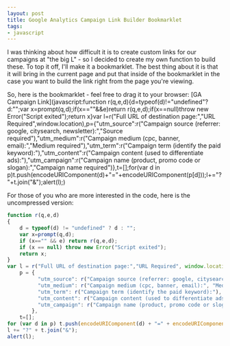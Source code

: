 ```yaml
---
layout: post
title: Google Analytics Campaign Link Builder Bookmarklet
tags:
- javascript
---
```

I was thinking about how difficult it is to create custom links for our campaigns at "the big L" - so I decided to create my own function to build these.  To top it off, I'll make it a bookmarklet.  The best thing about it is that it will bring in the current page and put that inside of the bookmarklet in the case you want to build the link right from the page you're viewing.

So, here is the bookmarklet - feel free to drag it to your browser:
[GA Campaign Link](javascript:function r(q,e,d){d=typeof(d)!="undefined"?d:"";var x=prompt(q,d);if(x==""&&e)return r(q,e,d);if(x==null)throw new Error("Script exited");return x}var l=r("Full URL of destination page:","URL Required",window.location),p={"utm_source":r("Campaign source (referrer: google, citysearch, newsletter):","Source required"),"utm_medium":r("Campaign medium (cpc, banner, email):","Medium required"),"utm_term":r("Campaign term (identify the paid keyword):"),"utm_content":r("Campaign content (used to differentiate ads):"),"utm_campaign":r("Campaign name (product, promo code or slogan):","Campaign name required")},t=[];for(var d in p)t.push(encodeURIComponent(d)+"="+encodeURIComponent(p[d]));l+="?"+t.join("&");alert(l);)

For those of you who are more interested in the code, here is the uncompressed version:

```javascript
function r(q,e,d)
{
    d = typeof(d) != "undefined" ? d : "";
    var x=prompt(q,d);
    if (x=="" && e) return r(q,e,d);
    if (x == null) throw new Error("Script exited");
    return x;
}
var l = r("Full URL of destination page:","URL Required", window.location),
    p = {
          "utm_source": r("Campaign source (referrer: google, citysearch, newsletter):", "Source required"),
          "utm_medium": r("Campaign medium (cpc, banner, email):", "Medium required"),
          "utm_term": r("Campaign term (identify the paid keyword):"),
          "utm_content": r("Campaign content (used to differentiate ads):"),
          "utm_campaign": r("Campaign name (product, promo code or slogan):","Campaign name required")
        },
    t=[];
for (var d in p) t.push(encodeURIComponent(d) + "=" + encodeURIComponent(p[d]));
l += "?" + t.join("&");
alert(l);
```
